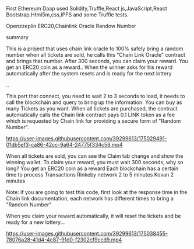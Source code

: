 First
Ethereum Daap
used Solidity,Truffle,React js,JavaScript,React Bootstrap,Html5m,css,IPFS
and some Truffle tests.

Openzzeplin ERC20,Chainlink Oracle Randow Number

summary

This is a project that uses chain link oracle to 100% safely bring a random number
when all tickets are sold, he calls this "Chain Link Oracle" contract and brings that number.
After 300 seconds, you can claim your reward.
You get an ERC20 coin as a reward..
When the winner asks for his reward automatically after the system resets and is ready for the next lottery

..

This part that connect, you need to wait 2 to 3 seconds to load,
it needs to call the blockchain and query to bring up the information.
You can buy as many Tickets as you want.
When all tickets are purchased, the contract automatically calls the Chain link contract pays 0.1 LINK token as a fee which is requested by Chain link for providing a secure form of "Random Number".

https://user-images.githubusercontent.com/39299613/175029491-01db5ef3-ca86-42cc-9a64-24775f334c56.mp4

When all tickets are sold, you can see the Claim tab change and show the winning wallet.
To claim your reward, you must wait 300 seconds, why so long?
You get an ERC20 coin as a reward
Each blockchain has a certain time to process Transactions
Rinkeby network 2 to 5 minutes
Kovan 2 minutes

Note: if you are going to test this code, first look at the response time in the Chain link documentation, each network has different times to bring a "Random Number"

When you claim your reward automatically, it will reset the tickets and be ready for a new lottery…




https://user-images.githubusercontent.com/39299613/175038455-78076a28-41d4-4c87-91d0-f2302cf9ccd9.mp4

